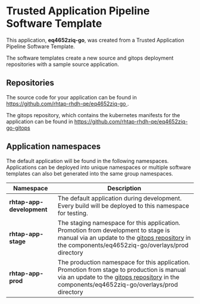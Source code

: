 # Trusted Application Pipeline Software Template

This application, **eq4652ziq-go**, was created from a Trusted Application Pipeline Software Template.

The software templates create a new source and gitops deployment repositories with a sample source application. 

## Repositories

The source code for your application can be found in [https://github.com/rhtap-rhdh-qe/eq4652ziq-go ](https://github.com/rhtap-rhdh-qe/eq4652ziq-go ).
 
The gitops repository, which contains the kubernetes manifests for the application can be found in 
[https://github.com/rhtap-rhdh-qe/eq4652ziq-go-gitops ](https://github.com/rhtap-rhdh-qe/eq4652ziq-go-gitops ) 

## Application namespaces 

The default application will be found in the following namespaces. Applications can be deployed into unique namespaces or multiple software templates can also bet generated into the same group namespaces.  

|  Namespace   |  Description   |  
| -------- | -------- |   
| **rhtap-app-development** | The default application during development. Every build will be deployed to this namespace for testing. | 
| **rhtap-app-stage** | The staging namespace for this application. Promotion from development to stage is manual via an update to the [gitops repository](https://github.com/rhtap-rhdh-qe/eq4652ziq-go-gitops ) in the components/eq4652ziq-go/overlays/prod directory |  
| **rhtap-app-prod** | The production namespace for this application. Promotion from stage to production is manual via an update to the [gitops repository](https://github.com/rhtap-rhdh-qe/eq4652ziq-go-gitops ) in the components/eq4652ziq-go/overlays/prod directory | 